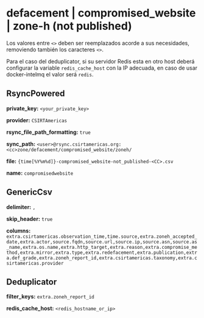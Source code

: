 # defacement | compromised_website | zone-h (not published)

Los valores entre `<>` deben ser reemplazados acorde a sus necesidades, removiendo también los caracteres `<>`.

Para el caso del deduplicator, si su servidor Redis esta en otro host deberá configurar la variable `redis_cache_host` con la IP adecuada, en caso de usar docker-intelmq el valor será `redis`.

## RsyncPowered

**private_key:** `<your_private_key>`

**provider:** `CSIRTAmericas`

**rsync_file_path_formatting:** `true`

**sync_path:**
 `<user>@rsync.csirtamericas.org:<cc>zone/defacement/compromised_website/zoneh/`

**file:** `{time[%Y%m%d]}-compromised_website-not_published-<CC>.csv`

**name:** `compromisedwebsite`


## GenericCsv

**delimiter:** `,`

**skip_header:** `true`

**columns:** `extra.csirtamericas.observation_time,time.source,extra.zoneh_accepted_date,extra.actor,source.fqdn,source.url,source.ip,source.asn,source.as_name,extra.os.name,extra.http_target,extra.reason,extra.compromise_method,extra.mirror,extra.type,extra.redefacement,extra.publication,extra.def_grade,extra.zoneh_report_id,extra.csirtamericas.taxonomy,extra.csirtamericas.provider`


## Deduplicator

**filter_keys:** `extra.zoneh_report_id`

**redis_cache_host:** `<redis_hostname_or_ip>`
